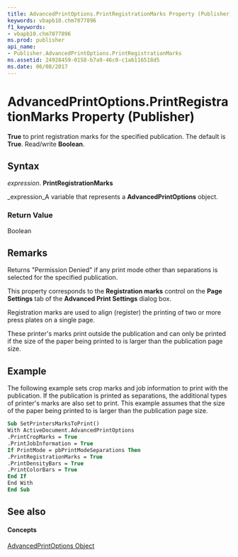 ```yaml
---
title: AdvancedPrintOptions.PrintRegistrationMarks Property (Publisher)
keywords: vbapb10.chm7077896
f1_keywords:
- vbapb10.chm7077896
ms.prod: publisher
api_name:
- Publisher.AdvancedPrintOptions.PrintRegistrationMarks
ms.assetid: 24928459-0158-b7a9-46c0-c1a6116518d5
ms.date: 06/08/2017
---
```



# AdvancedPrintOptions.PrintRegistrationMarks Property (Publisher)

 **True** to print registration marks for the specified publication. The default is **True**. Read/write **Boolean**.


## Syntax

 _expression_. **PrintRegistrationMarks**

 _expression_A variable that represents a **AdvancedPrintOptions** object.


### Return Value

Boolean


## Remarks

Returns "Permission Denied" if any print mode other than separations is selected for the specified publication.

This property corresponds to the **Registration marks** control on the **Page Settings** tab of the **Advanced Print Settings** dialog box.

Registration marks are used to align (register) the printing of two or more press plates on a single page.

These printer's marks print outside the publication and can only be printed if the size of the paper being printed to is larger than the publication page size.


## Example

The following example sets crop marks and job information to print with the publication. If the publication is printed as separations, the additional types of printer's marks are also set to print. This example assumes that the size of the paper being printed to is larger than the publication page size.


```vb
Sub SetPrintersMarksToPrint() 
With ActiveDocument.AdvancedPrintOptions 
.PrintCropMarks = True 
.PrintJobInformation = True 
If PrintMode = pbPrintModeSeparations Then 
.PrintRegistrationMarks = True 
.PrintDensityBars = True 
.PrintColorBars = True 
End If 
End With 
End Sub
```


## See also


#### Concepts


 [AdvancedPrintOptions Object](advancedprintoptions-object-publisher.md)

